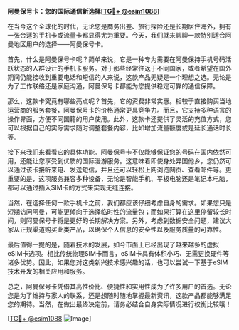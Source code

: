 **阿曼保号卡：您的国际通信新选择[[TG💪+ @esim1088](https://t.me/s/esim1088)]**

在当今这个全球化的时代，无论您是商务出差、旅行探险还是长期居住海外，拥有一张合适的手机卡或流量卡都显得尤为重要。今天，我们就来聊聊一款特别适合阿曼地区用户的选择——阿曼保号卡。

首先，什么是阿曼保号卡呢？简单来说，它是一种专为需要在阿曼保持手机号码活跃状态的人群设计的手机卡服务。对于那些经常往返于不同国家，或者希望在国外期间仍能接收到重要电话和短信的人来说，这款产品无疑是一个理想之选。无论是为了工作联络还是家庭沟通，阿曼保号卡都能为您提供稳定可靠的通信保障。

那么，这款卡究竟有哪些亮点呢？首先，它的资费非常实惠。相较于直接购买当地运营商的服务套餐，阿曼保号卡的价格通常更具竞争力。而且，它支持多种语言的操作界面，方便不同国籍的用户使用。此外，这款卡还提供了灵活的充值方式，您可以根据自己的实际需求随时调整套餐内容，比如增加流量额度或是延长通话时长等。

接下来我们来看看它的具体功能。阿曼保号卡不仅能够保证您的号码在国内依然可用，还能让您享受到优质的国际漫游服务。这意味着即使身处异国他乡，您仍然可以通过该卡接听来电、发送短信，并且还可以轻松上网浏览网页、查看邮件等。更重要的是，这项服务兼容多种设备，无论是智能手机、平板电脑还是笔记本电脑，都可以通过插入SIM卡的方式来实现无缝连接。

当然，在选择任何一款手机卡之前，我们都应该仔细考虑自身的需求。如果您只是短期访问阿曼，可能更倾向于选择临时性的流量包；而如果打算在这里停留较长时间，则阿曼保号卡将是更好的长期解决方案。另外，考虑到数据安全问题，建议大家从正规渠道购买此类产品，以确保个人信息的安全性以及服务质量的可靠性。

最后值得一提的是，随着技术的发展，如今市面上已经出现了越来越多的虚拟eSIM卡选项。相比传统物理SIM卡而言，eSIM卡具有体积小巧、无需更换硬件等诸多优势。因此，如果您对这类新兴技术感兴趣的话，也可以尝试一下基于eSIM技术开发的相关应用和服务。

总之，阿曼保号卡凭借其高性价比、便捷性和实用性成为了许多用户的首选。无论您是为了维持与家人的联系，还是想随时随地掌握最新资讯，这款产品都能够满足您的期待。当然，在做出最终决定前，请务必结合自身实际情况进行权衡比较哦！

[[TG💪+ @esim1088](https://t.me/s/esim1088) ![Image](https://i.postimg.cc/4NQfJmqS/Snipaste-2025-05-13-00-14-12.png)]